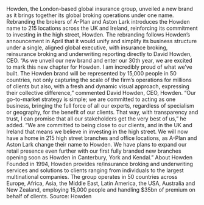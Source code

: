 Howden, the London-based global insurance group, unveiled a new brand as it brings together its global broking operations under one name.
Rebranding the brokers of A-Plan and Aston Lark introduces the Howden name to 215 locations across the UK and Ireland, reinforcing its commitment to investing in the high street, Howden.
The rebranding follows Howden’s announcement in April that it would unify and simplify its business structure under a single, aligned global executive, with insurance broking, reinsurance broking and underwriting reporting directly to David Howden, CEO.
“As we unveil our new brand and enter our 30th year, we are excited to mark this new chapter for Howden. I am incredibly proud of what we’ve built. The Howden brand will be represented by 15,000 people in 50 countries, not only capturing the scale of the firm’s operations for millions of clients but also, with a fresh and dynamic visual approach, expressing their collective difference,” commented David Howden, CEO, Howden.
“Our go-to-market strategy is simple; we are committed to acting as one business, bringing the full force of all our experts, regardless of specialism or geography, for the benefit of our clients. That way, with transparency and trust, I can promise that all our stakeholders get the very best of us,” he added.
“We are committed to being close to our clients, and in the UK and Ireland that means we believe in investing in the high street. We will now have a home in 215 high street branches and office locations, as A-Plan and Aston Lark change their name to Howden. We have plans to expand our retail presence even further with our first fully branded new branches opening soon as Howden in Canterbury, York and Kendal.”
About Howden
Founded in 1994, Howden provides re/insurance broking and underwriting services and solutions to clients ranging from individuals to the largest multinational companies. The group operates in 50 countries across Europe, Africa, Asia, the Middle East, Latin America, the USA, Australia and New Zealand, employing 15,000 people and handling $35bn of premium on behalf of clients.
Source: Howden